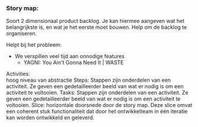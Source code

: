### Story map: 
Soort 2 dimensionaal product backlog. 
Je kan hiermee aangeven wat het belangrijkste is, en wat je het eerste moet bouwen. Help om de backlog te organiseren.

Helpt bij het probleem:
- We verspillen veel tijd aan onnodige features 
	- YAGNI: You Ain't Gonna Need It | WASTE

Activities:  
	hoog niveau van abstractie
Steps: 
	Stappen zijn onderdelen van een activiteit. Ze geven een gedetailleerder beeld van wat er nodig is om een activiteit te voltooien.
Tasks: 
	Stappen zijn onderdelen van een activiteit. Ze geven een gedetailleerder beeld van wat er nodig is om een activiteit te voltooien.
Slice: 
	horizontale doorsnede door de story map. Deze slice omvat een coherent stuk functionaliteit dat door het ontwikkelteam in één iteratie kan worden ontwikkeld en geleverd.


